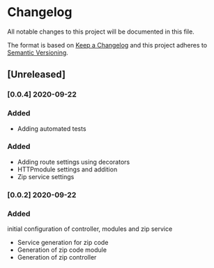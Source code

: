 # Changelog

All notable changes to this project will be documented in this file.

The format is based on [Keep a Changelog](http://keepachangelog.com/en/1.0.0/)
and this project adheres to [Semantic Versioning](http://semver.org/spec/v2.0.0.html).

## [Unreleased]

### [0.0.4] 2020-09-22

### Added

- Adding automated tests

### Added

- Adding route settings using decorators
- HTTPmodule settings and addition
- Zip service settings

### [0.0.2] 2020-09-22

### Added

initial configuration of controller, modules and zip service

- Service generation for zip code
- Generation of zip code module
- Generation of zip controller
